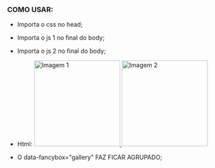 ### COMO USAR:
- Importa o css no head;
- Importa o js 1 no final do body;
- Importa o js 2 no final do body;
- Html:
    <a href="../admin/assets/imagens/site-admin/banner-login.png" data-fancybox="gallery">
        <img width="200px" src="../admin/assets/imagens/site-admin/banner-login.png" alt="Imagem 1">
    </a>
    <a href="../admin/assets/imagens/site-admin/logo.png" data-fancybox="gallery">
        <img style="width: 200px;" src="../admin/assets/imagens/site-admin/logo.png" alt="Imagem 2">
    </a>

- O data-fancybox="gallery" FAZ FICAR AGRUPADO;